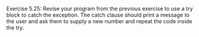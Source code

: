 Exercise 5.25: Revise your program from the previous exercise to use a
try block to catch the exception. The catch clause should print a message
to the user and ask them to supply a new number and repeat the code inside
the try.